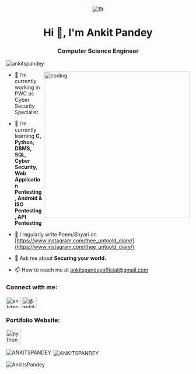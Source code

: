 
<!---
ANKITSPANDEY/ANKITSPANDEY is a ✨ special ✨ repository because its `README.md` (this file) appears on your GitHub profile.
You can click the Preview link to take a look at your changes.
--->
<p align="center"><img src="https://aitsrajampet.ac.in/images/artificial-intelligence.jpg" alt="Bt">

<h1 align="center">Hi 👋, I'm Ankit Pandey</h1>
<h3 align="center">Computer Science Engineer</h3>

<p align="left"> <img src="https://komarev.com/ghpvc/?username=ANKITSPANDEY&label=Profile%20views&color=0e75b6&style=flat&theme=darcula" alt="ankitspandey" /> </p>
<img align="right" alt="coding" width="400" src="https://user-images.githubusercontent.com/55389276/140866485-8fb1c876-9a8f-4d6a-98dc-08c4981eaf70.gif">

- 🔭 I’m currently working in PWC as Cyber Security Specialist

- 🌱 I’m currently learning **C, Python, DBMS, SQL, Cyber Security, Web Application Pentesting, Android & ISO Pentesting, API Pentesting**

- 📝 I regularly write Poem/Shyari on [https://www.instagram.com/thee_untoold_diary/](https://www.instagram.com/thee_untoold_diary/)

- 💬 Ask me about **Securing your world.**

- 📫 How to reach me at ankitspandeyofficial@gmail.com

<h3 align="left">Connect with me:</h3>
<p align="left">
<a href="https://www.linkedin.com/in/ankit-pandey-9620691a7/" target="_blank"><img align="center" src="https://raw.githubusercontent.com/rahuldkjain/github-profile-readme-generator/master/src/images/icons/Social/linked-in-alt.svg" alt="ankitspandey" height="30" width="40" /></a>
<a href="https://www.instagram.com/ankitspandey07/" target="_blank"><img align="center" src="https://w7.pngwing.com/pngs/462/874/png-transparent-instagram-logo-icon-instagram-icon-text-logo-sticker-thumbnail.png" alt="@ankitspandey07" height="30" width="40" /></a>
</p>

<h3 align="left">Portifolio Website:</h3>
<p align="left"> <a href="https://ankitpandey.pythonanywhere.com/" target="_blank" rel="noreferrer"><img src="https://www.pngitem.com/pimgs/m/548-5486247_portfolio-icon-design-icon-applewar-hd-png-download.png" alt="python" width="40" height="40"/> </a> </p>

<p><img align="left" src="https://github-readme-stats.vercel.app/api/top-langs?username=ANKITSPANDEY&theme=darcula&show_icons=true&locale=en&layout=compact" alt="ANKITSPANDEY" /></p>

<p>&nbsp;<img align="center" src="https://github-readme-stats.vercel.app/api?username=ANKITSPANDEY&theme=darcula&show_icons=true&locale=en" alt="ANKITSPANDEY" /></p>

<p><img align="center" src="https://github-readme-streak-stats.herokuapp.com?user=ANKITSPANDEY&theme=darcula" alt="AnkitsPandey" /></p>
